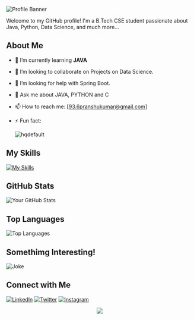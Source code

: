 

![Profile Banner](https://github.com/user-attachments/assets/561cc538-1d4b-47bd-8287-d1b479981a27)



Welcome to my GitHub profile! I'm a B.Tech CSE student passionate about Java, Python, Data Science, and much more...


## About Me


- 🌱 I’m currently learning **JAVA**
- 👯 I’m looking to collaborate on Projects on Data Science. 
- 🤔 I’m looking for help with Spring Boot.
- 💬 Ask me about JAVA, PYTHON and C
- 📫 How to reach me: [93.6pranshukumar@gmail.com]
- ⚡ Fun fact:
  
  ![hqdefault](https://github.com/user-attachments/assets/7430f6c9-e1fc-4d3f-921c-f025cd48eb4b)



## My Skills


[![My Skills](https://skillicons.dev/icons?i=js,html,css,tailwind,java,cpp,c,bootstrap,sklearn,replit,py,opencv,mysql,mongodb,github,git,cmake,vercel,flask)](https://skillicons.dev)





## GitHub Stats

![Your GitHub Stats](https://github-readme-stats.vercel.app/api?username=Pranshu936&show_icons=true&theme=radical)



## Top Languages

![Top Languages](https://github-readme-stats.vercel.app/api/top-langs/?username=Pranshu936&layout=compact&theme=radical)



<!--
## Projects

### [Project 1](https://github.com/your-username/project-1)
A brief description of what this project does and its purpose.

### [Project 2](https://github.com/your-username/project-2)
A brief description of what this project does and its purpose.

### [Project 3](https://github.com/your-username/project-3)
A brief description of what this project does and its purpose.
-->





## Somethimg Interesting!
![Joke](https://readme-jokes.vercel.app/api)

## Connect with Me

 [![Linkedln](https://skillicons.dev/icons?i=linkedin)](https://www.linkedin.com/in/pranshu-kumar-741275264/)   [![Twitter](https://skillicons.dev/icons?i=twitter)](https://x.com/Pranshukum30487)
 [![Instagram](https://skillicons.dev/icons?i=instagram)](https://www.instagram.com/pranshukumar_07/)

<p align="center">
     <img src="https://capsule-render.vercel.app/api?type=waving&color=gradient&height=100&section=footer"/>
</p>
